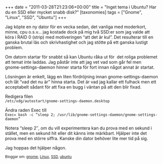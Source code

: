 +++
date = "2011-03-28T21:23:06+00:00"
title = "Inget tema i Ubuntu? Har du en SSD eller mycket snabb disk?"
[taxonomies]
tags = ["Gnome", "Linux", "SSD", "Ubuntu"]
+++

Jag köpte en ny dator för en vecka sedan, det vanliga med moderkort, minne, cpu o.s.v&#8230; jag kostade dock på mig två SSD:er som jag valde att köra i RAID 0 (strip) med motiveringen &#8220;att det är kul&#8221;. Det resulterar till en ganska brutal läs och skrivhastighet och jag stötte på ett ganska lustigt problem.

Om datorn startar för snabbt så kan Ubuntu råka ut för  det roliga problemet att temat inte laddas. Jag påstår inte att jag vet vad som går fel men gnome-settings-daemon hinner starta för fort innan något annat är startat.

Lösningen är enkelt, lägg en liten fördröjning innan gnome-settings-daemon och låt &#8220;vad det nu är&#8221; hinna starta. Det är vad jag kallar ett fulhack men ett acceptabelt sådant för att fixa en bugg i väntan på att den blir fixad.

Redigera filen  
`/etc/xdg/autostart/gnome-settings-daemon.desktop`

Ändra raden Exec till  
`Exec= bash -c “sleep 2; /usr/lib/gnome-settings-daemon/gnome-settings-daemon”`

Notera &#8220;sleep 2&#8243;, om du vill experimentera kan du prova med en sekund i stället, men en sekund hit eller dit känns inte märkbart. Hjälper inte det prova med en större siffra. Kanske din dator behöver lite mer tid på sig.

Jag hoppas det hjälper någon.

<small> <p class='technorati-tags'>
  Bloggar om: <a class='technorati-link' href='http://bloggar.se/om/gnome' rel='tag' target='_self'>gnome</a>, <a class='technorati-link' href='http://bloggar.se/om/Linux' rel='tag' target='_self'>Linux</a>, <a class='technorati-link' href='http://bloggar.se/om/SSD' rel='tag' target='_self'>SSD</a>, <a class='technorati-link' href='http://bloggar.se/om/ubuntu' rel='tag' target='_self'>ubuntu</a>
</p></small>
